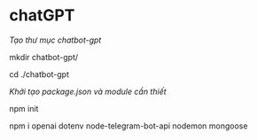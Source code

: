 # chatGPT
*Tạo thư mục chatbot-gpt*

mkdir chatbot-gpt/

cd ./chatbot-gpt

*Khởi tạo package.json và module cần thiết*

npm init

npm i openai dotenv node-telegram-bot-api nodemon mongoose
